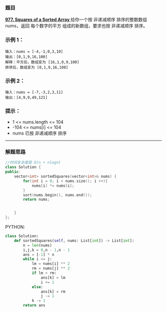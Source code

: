 ### 题目

 **[977. Squares of a Sorted Array
](https://leetcode-cn.com/problems/squares-of-a-sorted-array/)** 
给你一个按 非递减顺序 排序的整数数组 nums，返回 每个数字的平方 组成的新数组，要求也按 非递减顺序 排序。

### 示例 1：
```
输入：nums = [-4,-1,0,3,10]
输出：[0,1,9,16,100]
解释：平方后，数组变为 [16,1,0,9,100]
排序后，数组变为 [0,1,9,16,100]
```
### 示例 2：
```
输入：nums = [-7,-3,2,3,11]
输出：[4,9,9,49,121]
```

### 提示：

* 1 <= nums.length <= 104
* -104 <= nums[i] <= 104
* nums 已按 非递减顺序 排序
---

### 解题思路


```C++
//时间复杂度是 O(n + nlogn)
class Solution {
public:
    vector<int> sortedSquares(vector<int>& nums) {
        for(int i = 0; i < nums.size(); i ++){
            nums[i] *= nums[i];
        }
        sort(nums.begin(), nums.end()); 
        return nums;


    }
};
```

PYTHON:
```python
class Solution:
    def sortedSquares(self, nums: List[int]) -> List[int]:
        n = len(nums)
        i,j,k = 0,n - 1,n - 1
        ans = [-1] * n
        while i <= j:
            lm = nums[i] ** 2
            rm = nums[j] ** 2
            if lm > rm:
                ans[k] = lm
                i += 1
            else:
                ans[k] = rm
                j -= 1
            k -= 1
        return ans
```
